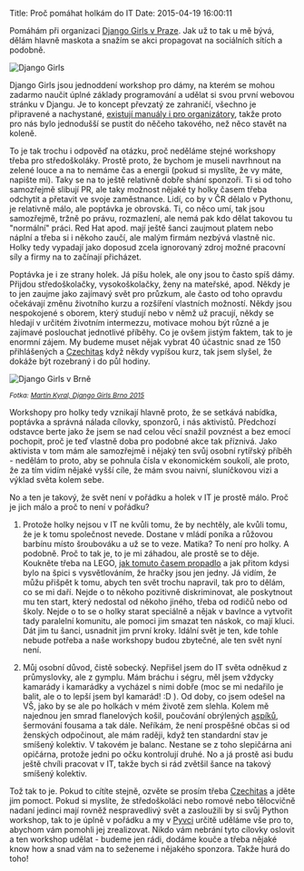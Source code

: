 Title: Proč pomáhat holkám do IT
Date: 2015-04-19 16:00:11

Pomáhám při organizaci [Django Girls v Praze](http://djangogirls.org/prague/). Jak už to tak u mě bývá, dělám hlavně maskota a snažím se akci propagovat na sociálních sítích a podobně.

![Django Girls]({filename}/images/djangogirls.png)

Django Girls jsou jednoddení workshop pro dámy, na kterém se mohou zadarmo naučit úplné základy programování a udělat si svou první webovou stránku v Djangu. Je to koncept převzatý ze zahraničí, všechno je připravené a nachystané, [existují manuály i pro organizátory](http://djangogirls.org/resources/), takže proto pro nás bylo jednodušší se pustit do něčeho takového, než něco stavět na koleně.

To je tak trochu i odpověď na otázku, proč neděláme stejné workshopy třeba pro středoškoláky. Prostě proto, že bychom je museli navrhnout na zelené louce a na to nemáme čas a energii (pokud si myslíte, že vy máte, napište mi). Taky se na to ještě relativně dobře shání sponzoři. Ti si od toho samozřejmě slibují PR, ale taky možnost nějaké ty holky časem třeba odchytit a přetavit ve svoje zaměstnance. Lidí, co by v ČR dělalo v Pythonu, je relativně málo, ale poptávka je obrovská. Ti, co něco umí, tak jsou samozřejmě, tržně po právu, rozmazlení, ale nemá pak kdo dělat takovou tu "normální" práci. Red Hat apod. mají ještě šanci zaujmout platem nebo náplní a třeba si i někoho zaučí, ale malým firmám nezbývá vlastně nic. Holky tedy vypadají jako doposud zcela ignorovaný zdroj možné pracovní síly a firmy na to začínají přicházet.

Poptávka je i ze strany holek. Já píšu holek, ale ony jsou to často spíš dámy. Přijdou středoškolačky, vysokoškolačky, ženy na mateřské, apod. Někdy je to jen zaujme jako zajímavý svět pro průzkum, ale často od toho opravdu očekávají změnu životního kurzu a rozšíření vlastních možností. Někdy jsou nespokojené s oborem, který studují nebo v němž už pracují, někdy se hledají v určitém životním intermezzu, motivace mohou být různé a je zajímavé poslouchat jednotlivé příběhy. Co je ovšem jistým faktem, tak to je enormní zájem. My budeme muset nějak vybrat 40 účastnic snad ze 150 přihlášených a [Czechitas](http://czechitas.cz/) když někdy vypíšou kurz, tak jsem slyšel, že dokáže být rozebraný i do půl hodiny.

![Django Girls v Brně]({filename}/images/djangogirlsbrno.jpg)

<small>*Fotka: [Martin Kyral, Django Girls Brno 2015](https://www.flickr.com/photos/djangogirls/15864138433/in/set-72157650311095647)*</small>

Workshopy pro holky tedy vznikají hlavně proto, že se setkává nabídka, poptávka a správná nálada cílovky, sponzorů, i nás aktivistů. Předchozí odstavce berte jako že jsem se nad celou věcí snažil povznést a bez emocí pochopit, proč je teď vlastně doba pro podobné akce tak příznivá. Jako aktivista v tom mám ale samozřejmě i nějaký ten svůj osobní rytířský příběh - nedělám to proto, aby se pohnula čísla v ekonomickém soukolí, ale proto, že za tím vidím nějaké vyšší cíle, že mám svou naivní, sluníčkovou vizi a výklad světa kolem sebe.

No a ten je takový, že svět není v pořádku a holek v IT je prostě málo. Proč je jich málo a proč to není v pořádku?

1. Protože holky nejsou v IT ne kvůli tomu, že by nechtěly, ale kvůli tomu, že je k tomu společnost nevede. Dostane v mládí poníka a růžovou barbínu místo šroubováku a už se to veze. Matika? To není pro holky. A podobně. Proč to tak je, to je mi záhadou, ale prostě se to děje. Koukněte třeba na LEGO, [jak tomuto časem propadlo](http://www.huffingtonpost.com/2014/01/17/lego-ad-1981_n_4617704.html) a jak přitom kdysi bylo na špici s vysvětlováním, že hračky jsou jen jedny. Já vidím, že můžu přišpět k tomu, abych ten svět trochu napravil, tak pro to dělám, co se mi daří. Nejde o to někoho pozitivně diskriminovat, ale poskytnout mu ten start, který nedostal od někoho jiného, třeba od rodičů nebo od školy. Nejde o to se o holky starat speciálně a nějak v bavlnce a vytvořit tady paralelní komunitu, ale pomoci jim smazat ten náskok, co mají kluci. Dát jim tu šanci, usnadnit jim první kroky. Idální svět je ten, kde tohle nebude potřeba a naše workshopy budou zbytečné, ale ten svět nyní není.

2. Můj osobní důvod, čistě sobecký. Nepřišel jsem do IT světa odněkud z průmyslovky, ale z gymplu. Mám bráchu i ségru, měl jsem vždycky kamarády i kamarádky a vycházel s nimi dobře (moc se mi nedařilo je balit, ale o to lepší jsem byl kamarád! :D ). Od doby, co jsem odešel na VŠ, jako by se ale po holkách v mém životě zem slehla. Kolem mě najednou jen smrad flanelových košil, poučování obrýlených [aspíků](http://cs.wikipedia.org/wiki/Asperger%C5%AFv_syndrom), šermování fousama a tak dále. Neříkám, že není prospěšné občas si od ženských odpočinout, ale mám raději, když ten standardní stav je smíšený kolektiv. V takovém je balanc. Nestane se z toho slepičárna ani opičárna, protože jedni po očku kontrolují druhé. No a já prostě asi budu ještě chvíli pracovat v IT, takže bych si rád zvětšil šance na takový smíšený kolektiv.

Tož tak to je. Pokud to cítíte stejně, ozvěte se prosím třeba [Czechitas](http://czechitas.cz/) a jděte jim pomoct. Pokud si myslíte, že středoškoláci nebo romové nebo tělocvičně nadaní jedinci mají rovněž nespravedlivý svět a zasloužili by si svůj Python workshop, tak to je úplně v pořádku a my v [Pyvci](http://pyvec.org/) určitě uděláme vše pro to, abychom vám pomohli jej zrealizovat. Nikdo vám nebrání tyto cílovky oslovit a ten workshop udělat - budeme jen rádi, dodáme kouče a třeba nějaké know how a snad vám na to seženeme i nějakého sponzora. Takže hurá do toho!
